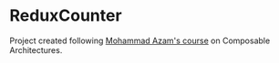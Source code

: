 # ReduxCounter

Project created following [Mohammad Azam's course](https://www.linkedin.com/learning/composable-swiftui-architecture-using-redux-1-introduction/dispatching-async-actions-using-middleware) on Composable Architectures.
